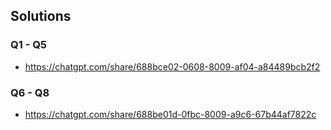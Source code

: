 ## Solutions 
### Q1 - Q5
- https://chatgpt.com/share/688bce02-0608-8009-af04-a84489bcb2f2
### Q6 - Q8
- https://chatgpt.com/share/688be01d-0fbc-8009-a9c6-67b44af7822c
